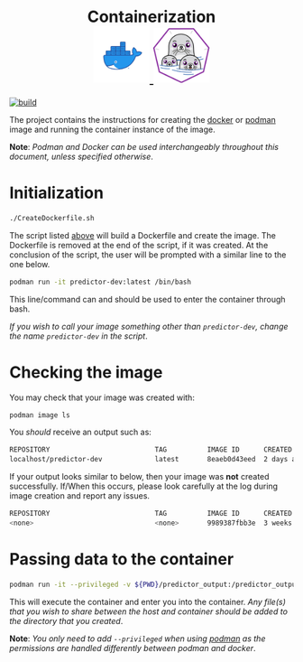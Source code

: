<h1 align="center">
<br>Containerization</br>
  <a href="https://www.docker.com/">
    <img src=".images/docker.png" width="100" border-radius="50%"/>
  </a>
  <a href="https://podman.io/">
    <img src=".images/podman.png" width="100" border-radius="50%"/> 
  </a>
</h1>

[![build](https://github.com/barbacbd/predictor-dev-image/actions/workflows/docker-image.yml/badge.svg)](https://github.com/barbacbd/predictor-dev-image/actions/workflows/docker-image.yml)

The project contains the instructions for creating the [docker](https://www.docker.com/) or [podman](https://podman.io/) image and running the container instance of the image.

**Note**: _Podman and Docker can be used interchangeably throughout this document, unless specified otherwise_.

# Initialization


```bash
./CreateDockerfile.sh
```

The script listed [above](./CreateDockerfile.sh) will build a Dockerfile and create the image. The Dockerfile is removed
at the end of the script, if it was created. At the conclusion of the script, the user will be prompted with a similar
line to the one below.


```bash
podman run -it predictor-dev:latest /bin/bash
```

This line/command can and should be used to enter the container through bash.


_If you wish to call your image something other than `predictor-dev`, change the name `predictor-dev` in the script_.


# Checking the image

You may check that your image was created with:

```bash
podman image ls
```

You _should_ receive an output such as:

```bash
REPOSITORY                          TAG          IMAGE ID      CREATED        SIZE
localhost/predictor-dev             latest       8eaeb0d43eed  2 days ago     3.18 GB
```

If your output looks similar to below, then your image was **not** created successfully. If/When this occurs, please look carefully at
the log during image creation and report any issues.

```bash
REPOSITORY                          TAG          IMAGE ID      CREATED        SIZE
<none>                              <none>       9989387fbb3e  3 weeks ago    395 MB
```

# Passing data to the container

```bash
podman run -it --privileged -v ${PWD}/predictor_output:/predictor_output predictor:latest /bin/bash
```

This will execute the container and enter you into the container. _Any file(s) that you wish to share between the host and container should be
added to the directory that you created_.


**Note**: _You only need to add `--privileged` when using [podman](https://podman.io/) as the permissions are handled differently between podman and docker_.
